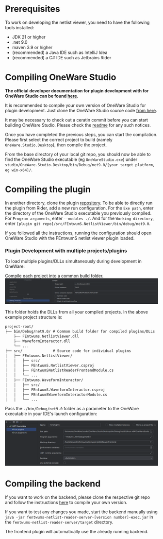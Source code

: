 # Prerequisites

To work on developing the netlist viewer, you need to have the following tools installed:

- JDK 21 or higher
- .net 9.0
- maven 3.9 or higher
- (recommended) a Java IDE such as IntelliJ Idea
- (recommended) a C# IDE such as Jetbrains Rider

# Compiling OneWare Studio

**The official developer documentation for plugin development with for OneWare Studio can be found [here](https://one-ware.com/docs/studio/plugins/write-plugin/).**

It is recommended to compile your own version of OneWare Studio for plugin development.
Just clone the OneWare Studio source code [from here](https://github.com/one-ware/OneWare).

It may be necessary to check out a ceratin commit before you can start building OneWare Studio. 
Please check the [readme](https://github.com/FEntwumS/FEntwumS.NetlistViewer/blob/master/README.md) for any such notices.

Once you have completed the previous steps, you can start the compilation.
Please first select the correct project to build (namely `OneWare.Studio.Desktop`), then compile the project.

From the base directory of your local git repo, you should now be able to find the OneWare Studio executable (eg `OneWareStudio.exe`) under `studio/OneWare.Studio.Desktop/bin/Debug/net9.0/[your target platform, eg win-x64]/`.

# Compiling the plugin

In another directory, clone the plugin [repository](https://github.com/FEntwumS/FEntwumS.NetlistViewer).
To be able to directly run the plugin from Rider, add a new run configuration.
For the `Exe path`, enter the directory of the OneWare Studio executable you previously compiled.
For `Program arguments`, enter `--modules ./`.
And for the `Working directory`, enter `[plugin git repo]/src/FEntwumS.NetlistViewer/bin/debug/net9.0`.

If you followed all the instructions, running the configuration should open OneWare Studio with the FEntwumS netlist viewer plugin loaded.

### Plugin Development with multiple projects/plugins

To load multiple plugins/DLLs simultaneously during development in OneWare:

Compile each project into a common build folder.
![common build folder](../../images/OneWare_common_build_folder.png)

This folder holds the DLLs from all your compiled projects. In the above example project structure is:

```
project-root/
├── bin/Debug/net9.0/ # Common build folder for compiled plugins/DLLs
    ├── FEntwums.NetlistViewer.dll
    ├── WaveformInteractor.dll
    └── ...
├── src/              # Source code for individual plugins
│   ├── FEntwums.NetlistViewer/
│   │   ├── src/
│   │   ├── FEntwumS.NetlistViewer.csproj
│   │   ├── FEntwumSNetlistReaderFrontendModule.cs
│   │   └── ...
│   ├── FEntwums.WaveformInteractor/
│   │   ├── src/
│   │   ├── FEntwumS.WaveformInteractor.csproj
│   │   ├── FEntwumSWaveformInteractorModule.cs
│   │   └── ...

```

Pass the `./bin/Debug/net9.0` folder as a parameter to the OneWare executable in your IDE's launch configuration:

![run configuration](../../images/OneWare_run_config.png)

# Compiling the backend

If you want to work on the backend, please clone the respective git repo and follow the instructions [here](https://github.com/FEntwumS/NetlistReaderBackend?tab=readme-ov-file#build) to compile your own version.

If you want to test any changes you made, start the backend manually using `java -jar fentwums-netlist-reader-server-[version number]-exec.jar` in the  `fentwums-netlist-reader-server/target` directory.

The frontend plugin will automatically use the already running backend.

